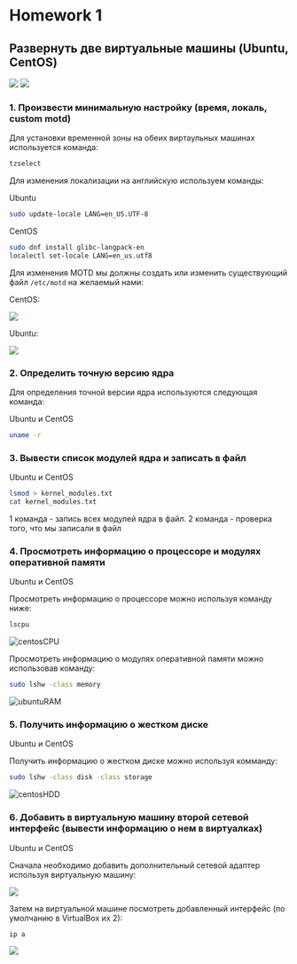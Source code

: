 # Homework 1

## Развернуть две виртуальные машины (Ubuntu, CentOS)

![](screenshots/ubuntuInstall.png)
![](screenshots/centosInstall.png)

### 1. Произвести минимальную настройку (время, локаль, custom motd)

Для установки временной зоны на обеих виртаульных машинах используется команда:

```bash
tzselect
```

Для изменения локализации на английскую используем команды:

Ubuntu

```bash
sudo update-locale LANG=en_US.UTF-8
```

CentOS

```bash
sudo dnf install glibc-langpack-en
localectl set-locale LANG=en_us.utf8
```

Для изменения MOTD мы должны создать или изменить существующий файл ```/etc/motd``` на желаемый нами:

CentOS:

![](screenshots/centosMOTD.png)

Ubuntu:

![](screenshots/ubuntuMOTD.png)

### 2. Определить точную версию ядра

Для определения точной версии ядра используются следующая команда:

Ubuntu и CentOS

```bash
uname -r
```

### 3. Вывести список модулей ядра и записать в файл

Ubuntu и CentOS

```bash
lsmod > kernel_modules.txt
cat kernel_modules.txt
```

1 команда - запись всех модулей ядра в файл. 2 команда - проверка того, что мы записали в файл

### 4. Просмотреть информацию о процессоре и модулях оперативной памяти

Ubuntu и CentOS

Просмотреть информацию о процессоре можно используя команду ниже:

```bash
lscpu
```

![centosCPU](screenshots/centosCPU.png)

Просмотреть информацию о модулях оперативной памяти можно использовав команду:

```bash
sudo lshw -class memory
```

![ubuntuRAM](screenshots/ubuntuRAM.png)

### 5. Получить информацию о жестком диске

Ubuntu и CentOS

Получить информацию о жестком диске можно используя комманду:

```bash
sudo lshw -class disk -class storage
```

![centosHDD](screenshots/centosHDD.png)

### 6. Добавить в виртуальную машину второй сетевой интерфейс (вывести информацию о нем в виртуалках)

Ubuntu и CentOS

Сначала необходимо добавить дополнительный сетевой адаптер используя виртуальную машину:

![](screenshots/2networkAdapter.png)

Затем на виртуальной машине посмотреть добавленный интерфейс (по умолчанию в VirtualBox их 2):

```bash
ip a
```

![](screenshots/ubuntuNetwork.png)
